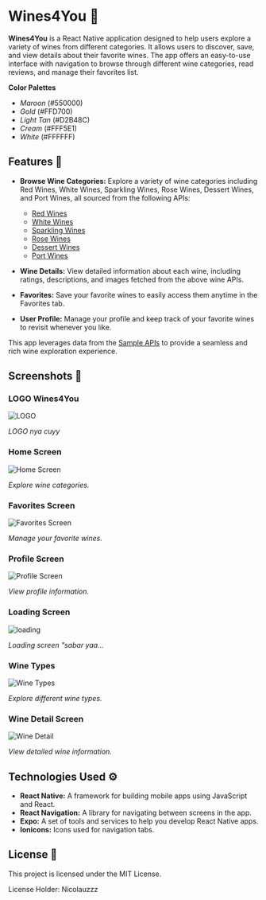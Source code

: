 # Wines4You 🍷

**Wines4You** is a React Native application designed to help users explore a variety of wines from different categories. It allows users to discover, save, and view details about their favorite wines. The app offers an easy-to-use interface with navigation to browse through different wine categories, read reviews, and manage their favorites list.

**Color Palettes** 
- *Maroon* (#550000)
- *Gold* (#FFD700)
- *Light Tan* (#D2B48C)
- *Cream* (#FFF5E1)
- *White* (#FFFFFF)

## Features 🌟

- **Browse Wine Categories:** Explore a variety of wine categories including Red Wines, White Wines, Sparkling Wines, Rose Wines, Dessert Wines, and Port Wines, all sourced from the following APIs:
  - [Red Wines](https://api.sampleapis.com/wines/reds)
  - [White Wines](https://api.sampleapis.com/wines/whites)
  - [Sparkling Wines](https://api.sampleapis.com/wines/sparkling)
  - [Rose Wines](https://api.sampleapis.com/wines/rose)
  - [Dessert Wines](https://api.sampleapis.com/wines/dessert)
  - [Port Wines](https://api.sampleapis.com/wines/port)

- **Wine Details:** View detailed information about each wine, including ratings, descriptions, and images fetched from the above wine APIs.
- **Favorites:** Save your favorite wines to easily access them anytime in the Favorites tab.
- **User Profile:** Manage your profile and keep track of your favorite wines to revisit whenever you like.

This app leverages data from the [Sample APIs](https://sampleapis.com/api-list/wines) to provide a seamless and rich wine exploration experience.

## Screenshots 📸

### LOGO Wines4You
![LOGO](https://github.com/user-attachments/assets/349950a7-183b-408c-bfaf-9a348a844848)


*LOGO nya cuyy*

### Home Screen
![Home Screen](https://github.com/user-attachments/assets/f53d85fa-2243-4b05-b71c-c76d9f0bed1a)


*Explore wine categories.*

### Favorites Screen
![Favorites Screen](https://github.com/user-attachments/assets/4a7753d9-0537-4d9c-997c-6646f5112b0a)


*Manage your favorite wines.*

### Profile Screen
![Profile Screen](https://github.com/user-attachments/assets/2c296488-c41d-422a-b1d5-7c354f17643a)


*View profile information.*

### Loading Screen
![loading](https://github.com/user-attachments/assets/562e5963-7aaa-4e13-b419-46fc47231bfe)


*Loading screen "sabar yaa...*

### Wine Types
![Wine Types](https://github.com/user-attachments/assets/326d5fcb-35a3-4299-8daf-6fa93da4a169)


*Explore different wine types.*

### Wine Detail Screen
![Wine Detail](https://github.com/user-attachments/assets/f387e96e-d8af-4305-b356-43434001746e)


*View detailed wine information.*



## Technologies Used ⚙️

- **React Native:** A framework for building mobile apps using JavaScript and React.
- **React Navigation:** A library for navigating between screens in the app.
- **Expo:** A set of tools and services to help you develop React Native apps.
- **Ionicons:** Icons used for navigation tabs.

## License 📜
This project is licensed under the MIT License.

License Holder: Nicolauzzz

